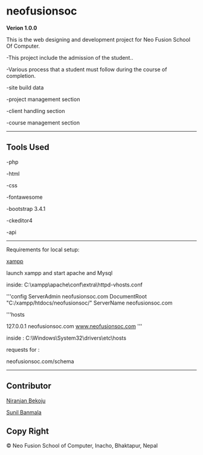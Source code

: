 # neofusionsoc
**Verion 1.0.0**

This is the web designing and development project for Neo Fusion School Of Computer.

-This project include the admission of the student..

-Various process that a student must follow during the course of completion.

-site build data

-project management section

-client handling section

-course management section

---
## Tools Used

-php

-html

-css

-fontawesome

-bootstrap 3.4.1

-ckeditor4

-api

---
Requirements for local setup:

[xampp]('https://www.apachefriends.org/download.html')

launch xampp and start apache and Mysql

inside: C:\xampp\apache\conf\extra\httpd-vhosts.conf

'''config
<VirtualHost neofusionsoc.com>
    ServerAdmin neofusionsoc.com
    DocumentRoot "C:/xampp/htdocs/neofusionsoc/"
    ServerName neofusionsoc.com
</VirtualHost>

'''hosts

127.0.0.1 	neofusionsoc.com www.neofusionsoc.com
'''

inside : C:\Windows\System32\drivers\etc\hosts

requests for :

neofusionsoc.com/schema

---
## Contributor
[Niranjan Bekoju]('bekojuniranjan@gmail.com')

[Sunil Banmala]('banmalasunil0@gmail.com')

## Copy Right 
© Neo Fusion School of Computer, Inacho, Bhaktapur, Nepal


